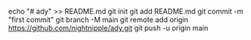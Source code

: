 echo "# ady" >> README.md
git init
git add README.md
git commit -m "first commit"
git branch -M main
git remote add origin https://github.com/nightnipple/ady.git
git push -u origin main
